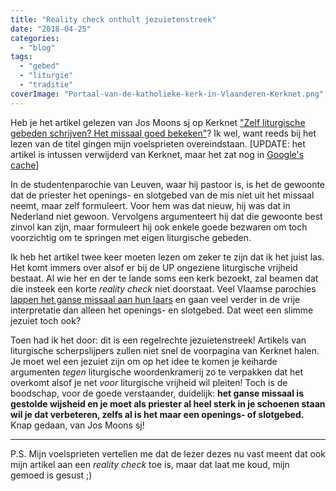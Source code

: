 ```yaml
---
title: "Reality check onthult jezuietenstreek"
date: "2018-04-25"
categories: 
  - "blog"
tags: 
  - "gebed"
  - "liturgie"
  - "traditie"
coverImage: "Portaal-van-de-katholieke-kerk-in-Vlaanderen-Kerknet.png"
---
```


Heb je het artikel gelezen van Jos Moons sj op Kerknet ["Zelf liturgische gebeden schrijven? Het missaal goed bekeken"](https://www.kerknet.be/kerknet-redactie/blog/zelf-liturgische-gebeden-schrijven-het-missaal-goed-bekeken)? Ik wel, want reeds bij het lezen van de titel gingen mijn voelsprieten overeindstaan. \[UPDATE: het artikel is intussen verwijderd van Kerknet, maar het zat nog in [Google's cache](images/Zelf-liturgische-gebeden-schrijven_-Het-missaal-goed-bekeken-_-Kerknet.pdf)\]

In de studentenparochie van Leuven, waar hij pastoor is, is het de gewoonte dat de priester het openings- en slotgebed van de mis niet uit het missaal neemt, maar zelf formuleert. Voor hem was dat nieuw, hij was dat in Nederland niet gewoon. Vervolgens argumenteert hij dat die gewoonte best zinvol kan zijn, maar formuleert hij ook enkele goede bezwaren om toch voorzichtig om te springen met eigen liturgische gebeden.

Ik heb het artikel twee keer moeten lezen om zeker te zijn dat ik het juist las. Het komt immers over alsof er bij de UP ongeziene liturgische vrijheid bestaat. Al wie her en der te lande soms een kerk bezoekt, zal beamen dat die insteek een korte _reality check_ niet doorstaat. Veel Vlaamse parochies [lappen het ganse missaal aan hun laars](/blog/misbegrepen/) en gaan veel verder in de vrije interpretatie dan alleen het openings- en slotgebed. Dat weet een slimme jezuiet toch ook?

Toen had ik het door: dit is een regelrechte jezuietenstreek! Artikels van liturgische scherpslijpers zullen niet snel de voorpagina van Kerknet halen. Je moet wel een jezuiet zijn om op het idee te komen je keiharde argumenten _tegen_ liturgische woordenkramerij zo te verpakken dat het overkomt alsof je net _voor_ liturgische vrijheid wil pleiten! Toch is de boodschap, voor de goede verstaander, duidelijk: **het ganse missaal is gestolde wijsheid en je moet als priester al heel sterk in je schoenen staan wil je dat verbeteren, zelfs al is het maar een openings- of slotgebed.** Knap gedaan, van Jos Moons sj!

* * *

P.S. Mijn voelsprieten vertellen me dat de lezer dezes nu vast meent dat ook mijn artikel aan een _reality check_ toe is, maar dat laat me koud, mijn gemoed is gesust ;)
